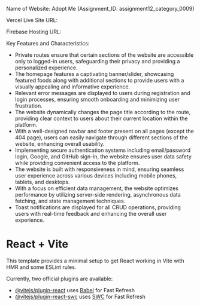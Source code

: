 Name of Website: Adopt Me (Assignment_ID: assignment12_category_0009)

Vercel Live Site URL: 

Firebase Hosting URL: 


Key Features and Characteristics: 

- Private routes ensure that certain sections of the website are accessible only to logged-in users, safeguarding their privacy and providing a personalized experience.
- The homepage features a captivating banner/slider, showcasing featured foods along with additional sections to provide users with a visually appealing and informative experience.
- Relevant error messages are displayed to users during registration and login processes, ensuring smooth onboarding and minimizing user frustration.
- The website dynamically changes the page title according to the route, providing clear context to users about their current location within the platform.
- With a well-designed navbar and footer present on all pages (except the 404 page), users can easily navigate through different sections of the website, enhancing overall usability.
- Implementing secure authentication systems including email/password login, Google, and GitHub sign-in, the website ensures user data safety while providing convenient access to the platform.
- The website is built with responsiveness in mind, ensuring seamless user experience across various devices including mobile phones, tablets, and desktops.
- With a focus on efficient data management, the website optimizes performance by utilizing server-side rendering, asynchronous data fetching, and state management techniques.
- Toast notifications are displayed for all CRUD operations, providing users with real-time feedback and enhancing the overall user experience.

# React + Vite

This template provides a minimal setup to get React working in Vite with HMR and some ESLint rules.

Currently, two official plugins are available:

- [@vitejs/plugin-react](https://github.com/vitejs/vite-plugin-react/blob/main/packages/plugin-react/README.md) uses [Babel](https://babeljs.io/) for Fast Refresh
- [@vitejs/plugin-react-swc](https://github.com/vitejs/vite-plugin-react-swc) uses [SWC](https://swc.rs/) for Fast Refresh
